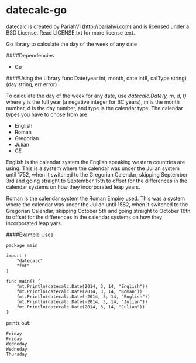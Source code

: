 datecalc-go
========

datecalc is created by PariahVi (http://pariahvi.com) and is licensed under a BSD License. Read LICENSE.txt for more license text.

Go library to calculate the day of the week of any date

####Dependencies
* Go

####Using the Library
func Date(year int, month, date int8, calType string) (day string, err error)

To calculate the day of the week for any date, use *datecalc.Date(y, m, d, t)* where y is the full year (a negative integer for BC years), m is the month number, d is the day number, and type is the calendar type.  The calendar types you have to chose from are:
* English
* Roman
* Gregorian
* Julian
* CE

English is the calendar system the English speaking western countries are using.  This is a system where the calendar was under the Julian system until 1752, when it switched to the Gregorian Calendar, skipping  September 3rd and going straight to September 15th to offset for the differences in the calendar systems on how they incorporated leap years.

Roman is the calendar system the Roman Empire used.  This was a system where the calendar was under the Julian until 1582, when it switched to the Gregorian Calendar, skipping October 5th and going straight to October 16th to offset for the differences in the calendar systems on how they incorporated leap yars.

####Example Uses
```
package main

import (
    "datecalc"
    "fmt"
)

func main() {
    fmt.Println(datecalc.Date(2014, 3, 14, "English"))
    fmt.Println(datecalc.Date(2014, 3, 14, "Roman"))
    fmt.Println(datecalc.Date(-2014, 3, 14, "English"))
    fmt.Println(datecalc.Date(-2014, 3, 14, "Julian"))
    fmt.Println(datecalc.Date(2014, 3, 14, "Julian"))
}
```
prints out:
```
Friday
Friday
Wedneday
Wedneday
Thursday
```
